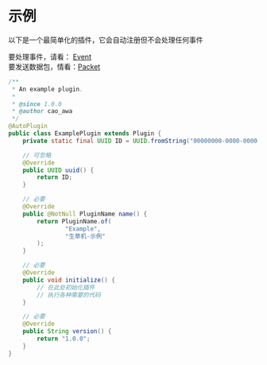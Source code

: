 # 示例
以下是一个最简单化的插件，它会自动注册但不会处理任何事件

要处理事件，请看： [Event](/doc/zh_cn/develop/event/README.md)\
要发送数据包，情看：[Packet](/doc/zh_cn/develop/packet/README.md)
```java
/**
 * An example plugin.
 *
 * @since 1.0.0
 * @author cao_awa
 */
@AutoPlugin
public class ExamplePlugin extends Plugin {
    private static final UUID ID = UUID.fromString("00000000-0000-0000-0000-000000000000");

    // 可忽略
    @Override
    public UUID uuid() {
        return ID;
    }

    // 必要
    @Override
    public @NotNull PluginName name() {
        return PluginName.of(
                "Example",
                "生草机-示例"
        );
    }

    // 必要
    @Override
    public void initialize() {
        // 在此处初始化插件
        // 执行各种需要的代码
    }

    // 必要
    @Override
    public String version() {
        return "1.0.0";
    }
}

```
